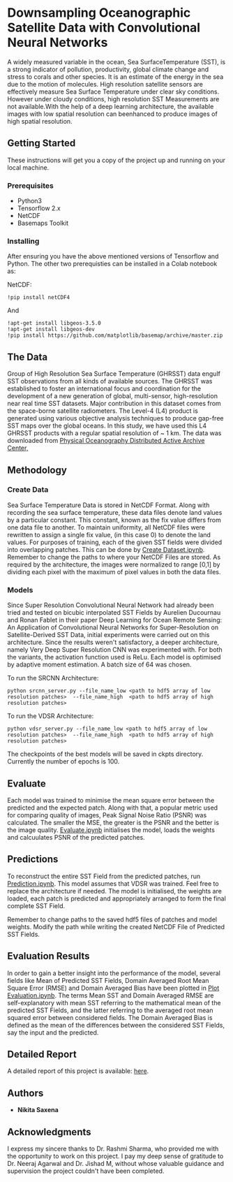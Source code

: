 # Downsampling Oceanographic Satellite Data with Convolutional Neural Networks

A widely measured variable in the ocean, Sea SurfaceTemperature  (SST),  is  a  strong  indicator  of  pollution, productivity, global climate change and stress to corals and other species.  It is an estimate of the energy in the sea due to the motion of molecules. High resolution satellite sensors are effectively measure Sea Surface Temperature under clear sky conditions.  However under cloudy conditions, high resolution SST Measurements are not available.With  the  help  of  a  deep  learning  architecture,  the available images with low spatial resolution can beenhanced to produce images of high spatial resolution.

## Getting Started

These instructions will get you a copy of the project up and running on your local machine.

### Prerequisites

* Python3
* Tensorflow 2.x
* NetCDF
* Basemaps Toolkit

### Installing

After ensuring you have the above mentioned versions of Tensorflow and Python. The other two prerequisties can be installed in a Colab notebook as:

NetCDF: 
```
!pip install netCDF4
```

And 

```
!apt-get install libgeos-3.5.0
!apt-get install libgeos-dev
!pip install https://github.com/matplotlib/basemap/archive/master.zip
```

## The Data

Group of High Resolution Sea Surface Temperature (GHRSST) data engulf SST observations from all kinds of available sources. The  GHRSST was established to foster an international focus and coordination for the development of a new generation of global, multi-sensor, high-resolution near real time SST datasets. Major contribution in this dataset comes from the space-borne satellite radiometers. The Level-4 (L4) product is generated using various objective analysis techniques to produce gap-free SST maps over the global oceans. In this study, we have used this L4 GHRSST products with a regular spatial resolution of ~ 1 km. The data was downloaded from [Physical Oceanography Distributed Active Archive Center,](https://podaac.jpl.nasa.gov/GHRSST)

## Methodology

### Create Data

Sea Surface Temperature Data is stored in NetCDF Format. Along with recording the sea surface temperature, these data files denote land values by a particular constant. This constant, known as the fix value differs from one data file to another. To maintain uniformity, all NetCDF files were rewritten to assign a single fix value, (in this case 0) to denote the land values. For purposes of training, each of the given SST fields were divided into overlapping patches. 
This can be done by [Create Dataset.ipynb](https://github.com/nikita-0209/downsample-sst/blob/master/Create_Dataset.ipynb). Remember to change the paths to where your NetCDF Files are stored. 
As required by the architecture, the images were normalized to range [0,1] by dividing each pixel with the maximum of pixel values in both the data files.

### Models

Since Super Resolution Convolutional Neural Network had already been tried and tested on bicubic interpolated SST Fields by Aurelien Ducournau and Ronan Fablet in their paper Deep Learning for Ocean Remote Sensing: An Application of Convolutional Neural Networks for Super-Resolution on Satellite-Derived SST Data, initial experiments were carried out on this architecture. Since the results weren't satisfactory, a deeper architecture, namely Very Deep Super Resolution CNN was experimented with. For both the variants, the activation function used is ReLu. Each model is optimised by adaptive moment estimation. A batch size of 64 was chosen. 

To run the SRCNN Architecture:
```
python srcnn_server.py --file_name_low <path to hdf5 array of low resolution patches>  --file_name_high  <path to hdf5 array of high resolution patches>
```

To run the VDSR Architecture:
```
python vdsr_server.py --file_name_low <path to hdf5 array of low resolution patches>  --file_name_high  <path to hdf5 array of high resolution patches>
```

The checkpoints of the best models will be saved in ckpts directory. Currently the number of epochs is 100.

## Evaluate

Each model was trained to minimise the mean square error between the predicted and the expected patch. Along with that, a popular metric used for comparing quality of images, Peak Signal Noise Ratio (PSNR) was calculated. The smaller the MSE, the greater is the PSNR and the better is the image quality.
[Evaluate.ipynb](https://github.com/nikita-0209/downsample-sst/blob/master/Evaluate.ipynb) initialises the model, loads the weights and calcuulates PSNR of the predicted patches.

## Predictions

To reconstruct the entire SST Field from the predicted patches, run [Prediction.ipynb](https://github.com/nikita-0209/downsample-sst/blob/master/Prediction.ipynb). This model assumes that VDSR was trained. Feel free to replace the architecture if needed.
The model is initialised, the weights are loaded, each patch is predicted and appropriately arranged to form the final complete SST Field.

Remember to change paths to the saved hdf5 files of patches and model weights. 
Modify the path while writing the created NetCDF File of Predicted SST Fields.

##  Evaluation Results

In order to gain a better insight into the performance of the model, several fields like Mean of Predicted SST Fields, Domain Averaged Root Mean Square Error (RMSE) and Domain Averaged Bias have been plotted in [Plot Evaluation.ipynb](https://github.com/nikita-0209/downsample-sst/blob/master/Plot_Evaluation.ipynb). The terms Mean SST and Domain Averaged RMSE are self-explanatory with mean SST referring to the mathematical mean of the predicted SST Fields, and the latter referring to the averaged root mean squared error between considered fields. 
The Domain Averaged Bias is defined as the mean of the differences between the considered SST Fields, say the input and the predicted.

## Detailed Report

A detailed report of this project is available: [here](https://drive.google.com/file/d/16VUp0VY6uCkJzPHxH_-dznzTXZ9-QR8q/view?usp=sharing).

## Authors

* **Nikita Saxena** 

## Acknowledgments
I express my sincere thanks to Dr. Rashmi Sharma, who provided me with the opportunity to work on this project. I pay my deep sense of gratitude to Dr. Neeraj Agarwal and Dr. Jishad M, without whose valuable guidance and supervision the project couldn't have been completed.


